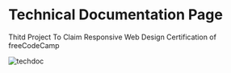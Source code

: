 # Technical Documentation Page

Thitd Project To Claim Responsive Web Design Certification of freeCodeCamp

![techdoc](https://github.com/pacuino/techDoc-fCC/assets/45083782/60fadb6d-1fd5-4bfe-8853-4924ea5a27ad)
